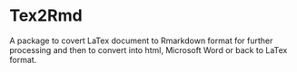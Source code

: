# Tex2Rmd

A package to covert LaTex document to Rmarkdown format for further processing and then to convert into html, Microsoft Word or back to LaTex format. 
